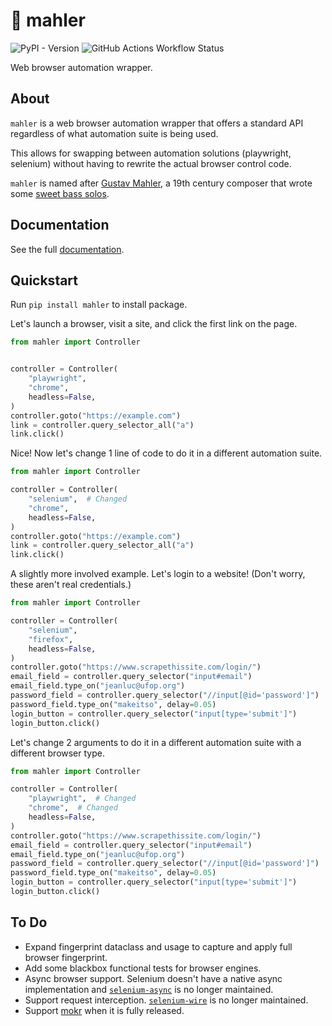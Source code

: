 # 🎵 mahler

![PyPI - Version](https://img.shields.io/pypi/v/mahler) ![GitHub Actions Workflow Status](https://img.shields.io/github/actions/workflow/status/michaeleveringham/mahler/tests.yml)


Web browser automation wrapper.

## About

`mahler` is a web browser automation wrapper that offers a standard API regardless
of what automation suite is being used.

This allows for swapping between automation solutions (playwright, selenium)
without having to rewrite the actual browser control code.

`mahler` is named after [Gustav Mahler](https://en.wikipedia.org/wiki/Gustav_Mahler),
a 19th century composer that wrote some [sweet bass solos](https://www.youtube.com/watch?v=JEP2pA6srnk).

## Documentation

See the full [documentation](https://mahler.readthedocs.io/en/latest/index.html).

## Quickstart

Run `pip install mahler` to install package.

Let's launch a browser, visit a site, and click the first link on the page.

```python
from mahler import Controller


controller = Controller(
    "playwright",
    "chrome",
    headless=False,
)
controller.goto("https://example.com")
link = controller.query_selector_all("a")
link.click()
```

Nice! Now let's change 1 line of code to do it in a different automation suite.

```python
from mahler import Controller

controller = Controller(
    "selenium",  # Changed
    "chrome",
    headless=False,
)
controller.goto("https://example.com")
link = controller.query_selector_all("a")
link.click()
```

A slightly more involved example. Let's login to a website! (Don't worry, these aren't real credentials.)

```python
from mahler import Controller

controller = Controller(
    "selenium",
    "firefox",
    headless=False,
)
controller.goto("https://www.scrapethissite.com/login/")
email_field = controller.query_selector("input#email")
email_field.type_on("jeanluc@ufop.org")
password_field = controller.query_selector("//input[@id='password']")
password_field.type_on("makeitso", delay=0.05)
login_button = controller.query_selector("input[type='submit']")
login_button.click()
```

Let's change 2 arguments to do it in a different automation suite with
a different browser type.

```python
from mahler import Controller

controller = Controller(
    "playwright",  # Changed
    "chrome",  # Changed
    headless=False,
)
controller.goto("https://www.scrapethissite.com/login/")
email_field = controller.query_selector("input#email")
email_field.type_on("jeanluc@ufop.org")
password_field = controller.query_selector("//input[@id='password']")
password_field.type_on("makeitso", delay=0.05)
login_button = controller.query_selector("input[type='submit']")
login_button.click()
```

## To Do

- Expand fingerprint dataclass and usage to capture and apply full browser fingerprint.
- Add some blackbox functional tests for browser engines.
- Async browser support. Selenium doesn't have a native async implementation and [`selenium-async`](https://github.com/munro/python-selenium-async)
is no longer maintained.
- Support request interception. [`selenium-wire`](https://github.com/wkeeling/selenium-wire) is no longer maintained.
- Support [mokr](https://github.com/michaeleveringham/mokr) when it is fully released.

